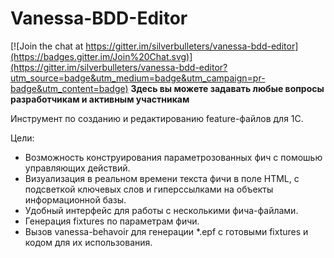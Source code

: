 ﻿# Vanessa-BDD-Editor

[![Join the chat at https://gitter.im/silverbulleters/vanessa-bdd-editor](https://badges.gitter.im/Join%20Chat.svg)](https://gitter.im/silverbulleters/vanessa-bdd-editor?utm_source=badge&utm_medium=badge&utm_campaign=pr-badge&utm_content=badge) **Здесь вы можете задавать любые вопросы разработчикам и активным участникам**

Инструмент по созданию и редактированию feature-файлов для 1С.

Цели:

* Возможность конструирования параметрозованных фич с помошью управляющих действий.
* Визуализация в реальном времени текста фичи в поле HTML, с подсветкой ключевых слов и гиперссылками на объекты информационной базы.
* Удобный интерфейс для работы с несколькими фича-файлами.
* Генерация fixtures по параметрам фичи.
* Вызов vanessa-behavoir для генерации *.epf с готовыми fixtures и кодом для их использования.
